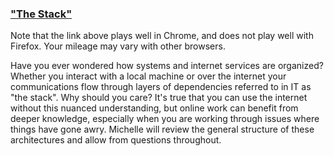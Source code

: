 ### ["The Stack"](https://prezi.com/view/KyLPNTtqaHORpCP6K2R6/)
Note that the link above plays well in Chrome, and does not play well with Firefox.  Your mileage may vary with other browsers.

Have you ever wondered how systems and internet services are organized?  Whether you interact with a local machine or over the internet your communications flow through layers of dependencies referred to in IT as "the stack".  Why should you care?  It's true that you can use the internet without this nuanced understanding, but online work can benefit from deeper knowledge, especially when you are working through issues where things have gone awry. Michelle will review the general structure of these architectures and allow from questions throughout.  
